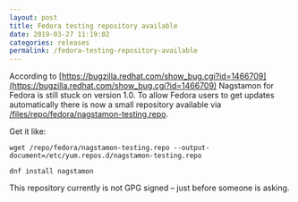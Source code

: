 ```yaml
---
layout: post
title: Fedora testing repository available
date: 2019-03-27 11:19:02
categories: releases
permalink: /fedora-testing-repository-available
---
```


According to [https://bugzilla.redhat.com/show_bug.cgi?id=1466709](https://bugzilla.redhat.com/show_bug.cgi?id=1466709) Nagstamon for Fedora is still stuck on version 1.0. To allow Fedora users to get updates automatically there is now a small repository available via [/files/repo/fedora/nagstamon-testing.repo](/files/repo/fedora/nagstamon-testing.repo).


Get it like:

`wget /repo/fedora/nagstamon-testing.repo --output-document=/etc/yum.repos.d/nagstamon-testing.repo`

`dnf install nagstamon`

This repository currently is not GPG signed – just before someone is asking.


